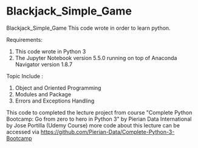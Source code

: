 # Blackjack_Simple_Game
 Blackjack_Simple_Game
This code wrote in order to learn python.

Requirements: 
1. This code wrote in Python 3 
2. The Jupyter Notebook version 5.5.0 running on top of Anaconda Navigator version 1.8.7

Topic Include : 
1. Object and Oriented Programming
2. Modules and Package
3. Errors and Exceptions Handling

This code to completed the lecture project from course 
"Complete Python Bootcamp: Go from zero to hero in Python 3" by Pierian Data International by Jose Portilla (Udemy Course) more code about this lecture can be accessed via https://github.com/Pierian-Data/Complete-Python-3-Bootcamp
